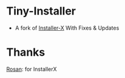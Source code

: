 # Tiny-Installer

- A fork of [Installer-X](https://github.com/iamr0s/installerx) With Fixes & Updates

# Thanks
[Rosan](https://github.com/iamr0s): for InstallerX

